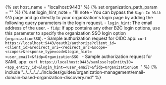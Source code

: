 {% set host_name = "localhost:9443" %}
{% set organization_path_param = ""  %}
{% set login_hint_note = "!!! note
        - You can bypass the `Sign In With SSO` page and go directly to your organization's login page by adding the following query parameters in the login request.
            - `login_hint`: The email address of the user.
            - `fidp`: If app contains any other B2C login options, use this parameter to specify the organization SSO login option (`organizationSSO`).
        - Sample authorization request for OIDC app:
        ```curl
        https://localhost:9443/oauth2/authorize?client_id=<client_id>&redirect_uri=<redirect_url>&scope=<scopes>&response_type=code&login_hint=<user_email>&fidp=OrganizationSSO
        ```
        - Sample authorization request for SAML app:
        ```curl
        https://localhost:9443/samlsso?spEntityID=<app_entity_id>&login_hint=<user_email>&fidp=OrganizationSSO
        ```" %}
{% include "../../../../../includes/guides/organization-management/email-domain-based-organization-discovery.md" %}
